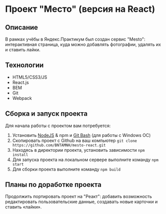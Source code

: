 # Проект "Место" (версия на React)

## Описание
В рамках учёбы в Яндекс.Практикум был создан сервис "Mesto": интерактивная страница, куда можно добавлять фотографии, удалять их и ставить лайки.

## Технологии
* HTML5/CSS3/JS
* React.js
* BEM
* Git
* Webpack

## Сборка и запуск проекта
Для начала работы с проектом вам потребуется: 

1. Установить [NodeJS](https://nodejs.org/en/) & npm и [Git Bash](https://gitforwindows.org/) (для работы с Windows ОС)
2. Скопировать проект с Github на ваш компьютер `git clone https://github.com/BNTAMNH/mesto-react.git`
3. Находясь в директории проекта, установить зависимости `npm install`
4. Для запуска проекта на локальном сервере выполните команду `npm start`
5. Для сборки проекта выполните команду `npm build`

## Планы по доработке проекта
Продолжить портировать проект на "Реакт": добавить возможность редактировать пользовательские данные, создавать новые карточки и ставить «лайки».
